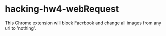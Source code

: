 # hacking-hw4-webRequest

This Chrome extension will block Facebook and change all images from any url to 'nothing'.
